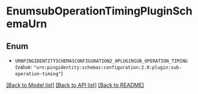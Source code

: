 # EnumsubOperationTimingPluginSchemaUrn

## Enum


* `URNPINGIDENTITYSCHEMASCONFIGURATION2_0PLUGINSUB_OPERATION_TIMING` (value: `"urn:pingidentity:schemas:configuration:2.0:plugin:sub-operation-timing"`)


[[Back to Model list]](../README.md#documentation-for-models) [[Back to API list]](../README.md#documentation-for-api-endpoints) [[Back to README]](../README.md)


